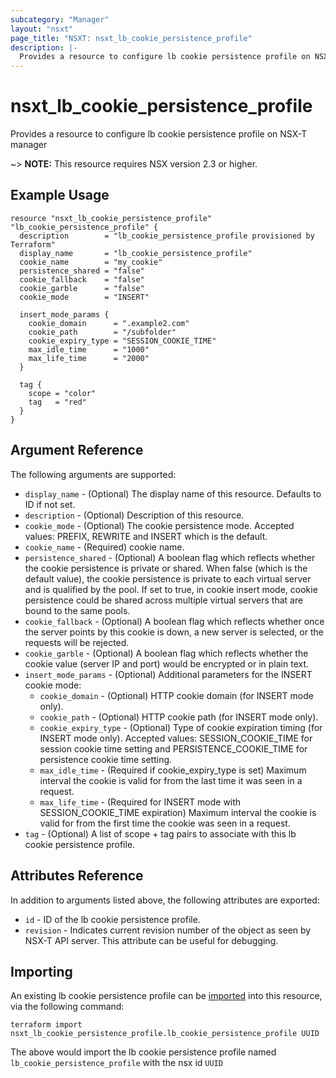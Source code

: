 ```yaml
---
subcategory: "Manager"
layout: "nsxt"
page_title: "NSXT: nsxt_lb_cookie_persistence_profile"
description: |-
  Provides a resource to configure lb cookie persistence profile on NSX-T manager
---
```


# nsxt_lb_cookie_persistence_profile

Provides a resource to configure lb cookie persistence profile on NSX-T manager

~> **NOTE:** This resource requires NSX version 2.3 or higher.

## Example Usage

```hcl
resource "nsxt_lb_cookie_persistence_profile" "lb_cookie_persistence_profile" {
  description        = "lb_cookie_persistence_profile provisioned by Terraform"
  display_name       = "lb_cookie_persistence_profile"
  cookie_name        = "my_cookie"
  persistence_shared = "false"
  cookie_fallback    = "false"
  cookie_garble      = "false"
  cookie_mode        = "INSERT"

  insert_mode_params {
    cookie_domain      = ".example2.com"
    cookie_path        = "/subfolder"
    cookie_expiry_type = "SESSION_COOKIE_TIME"
    max_idle_time      = "1000"
    max_life_time      = "2000"
  }

  tag {
    scope = "color"
    tag   = "red"
  }
}
```

## Argument Reference

The following arguments are supported:

* `display_name` - (Optional) The display name of this resource. Defaults to ID if not set.
* `description` - (Optional) Description of this resource.
* `cookie_mode` - (Optional) The cookie persistence mode. Accepted values: PREFIX, REWRITE and INSERT which is the default.
* `cookie_name` - (Required) cookie name.
* `persistence_shared` - (Optional) A boolean flag which reflects whether the cookie persistence is private or shared. When false (which is the default value), the cookie persistence is private to each virtual server and is qualified by the pool. If set to true, in cookie insert mode, cookie persistence could be shared across multiple virtual servers that are bound to the same pools.
* `cookie_fallback` - (Optional) A boolean flag which reflects whether once the server points by this cookie is down, a new server is selected, or the requests will be rejected.
* `cookie_garble` - (Optional) A boolean flag which reflects whether the cookie value (server IP and port) would be encrypted or in plain text.
* `insert_mode_params` - (Optional) Additional parameters for the INSERT cookie mode:
  * `cookie_domain` - (Optional) HTTP cookie domain (for INSERT mode only).
  * `cookie_path` - (Optional) HTTP cookie path (for INSERT mode only).
  * `cookie_expiry_type` - (Optional) Type of cookie expiration timing (for INSERT mode only). Accepted values: SESSION_COOKIE_TIME for session cookie time setting and PERSISTENCE_COOKIE_TIME for persistence cookie time setting.
  * `max_idle_time` - (Required if cookie_expiry_type is set) Maximum interval the cookie is valid for from the last time it was seen in a request.
  * `max_life_time` - (Required for INSERT mode with SESSION_COOKIE_TIME expiration) Maximum interval the cookie is valid for from the first time the cookie was seen in a request.
* `tag` - (Optional) A list of scope + tag pairs to associate with this lb cookie persistence profile.


## Attributes Reference

In addition to arguments listed above, the following attributes are exported:

* `id` - ID of the lb cookie persistence profile.
* `revision` - Indicates current revision number of the object as seen by NSX-T API server. This attribute can be useful for debugging.


## Importing

An existing lb cookie persistence profile can be [imported][docs-import] into this resource, via the following command:

[docs-import]: https://www.terraform.io/cli/import

```
terraform import nsxt_lb_cookie_persistence_profile.lb_cookie_persistence_profile UUID
```

The above would import the lb cookie persistence profile named `lb_cookie_persistence_profile` with the nsx id `UUID`
